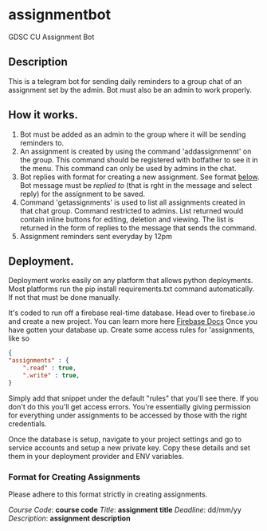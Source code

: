 # assignmentbot
GDSC CU Assignment Bot
## Description
This is a telegram bot for sending daily reminders to a group chat of an assignment set by the admin. Bot must also be an admin to work properly.

## How it works.
1. Bot must be added as an admin to the group where it will be sending reminders to.
2. An assignment is created by using the command 'addassignmennt' on the group. This command should be registered with botfather to see it in the menu. This command can only be used by admins in the chat.
3. Bot replies with format for creating a new assignment. See format [below](https://github.com/dsccovenantuniversity/assignmentbot/new/main?readme=1#format-for-creating-assignments). Bot message must be *replied to* (that is rght in the message and select reply) for the assignment to be saved.
4. Command 'getassignments' is used to list all assignments created in that chat group. Command restricted to admins. List returned would contain inline buttons for editing, deletion and viewing. The list is returned in the form of replies to the message that sends the command.
5. Assignment reminders sent everyday by 12pm

## Deployment.
Deployment works easily on any platform that allows python deployments. Most platforms run  the 
pip install requirements.txt 
command automatically. If not that must be done manually.

It's coded to run off a firebase real-time database. Head over to firebase.io and create a new project. You can learn more here [Firebase Docs](firebase.google.com/docs/database)
Once you have gotten your database up. Create some access rules for 'assignments, like so

```JSON
{
"assignments" : {
    ".read" : true,
    ".write" : true,
}
```
Simply add that snippet under the default "rules" that you'll see there.
If you don't do this you'll get access errors. You're essentially giving permission for everything under assignments to be accessed by those with the right credentials.

Once the database is setup, navigate to your project settings and go to service accounts and setup a new private key. Copy these details and set them in your deployment provider and ENV variables.

### Format for Creating Assignments
Please adhere to this format strictly in creating assignments.

*Course Code*: __course code__
*Title*: __assignment title__
*Deadline*: dd/mm/yy
*Description*: __assignment description__
